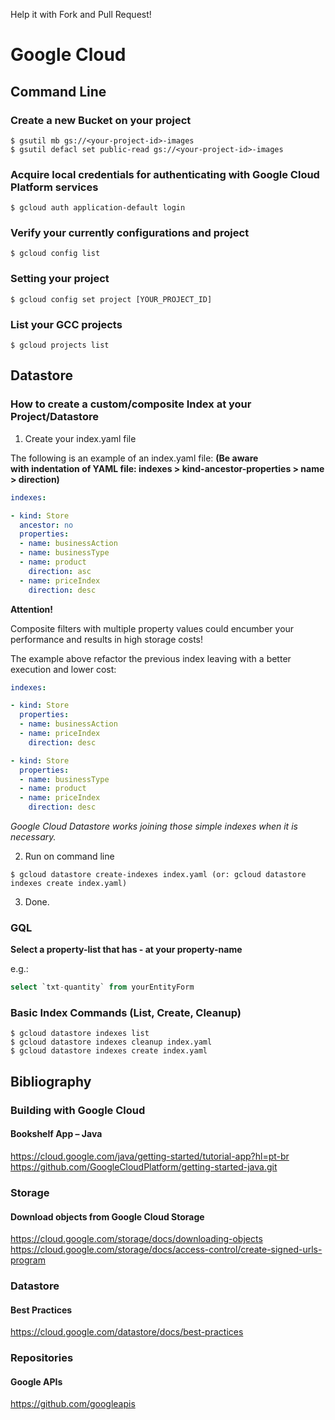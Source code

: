 Help it with Fork and Pull Request!

# Google Cloud

## Command Line

### Create a new Bucket on your project
```
$ gsutil mb gs://<your-project-id>-images
$ gsutil defacl set public-read gs://<your-project-id>-images
```
### Acquire local credentials for authenticating with Google Cloud Platform services
```
$ gcloud auth application-default login
```
### Verify your currently configurations and project
```
$ gcloud config list
```
### Setting your project
```
$ gcloud config set project [YOUR_PROJECT_ID]
```
### List your GCC projects
```
$ gcloud projects list
```
## Datastore

### How to create a custom/composite Index at your Project/Datastore

1. Create your index.yaml file

The following is an example of an index.yaml file: **(Be aware with indentation of YAML file: indexes > kind-ancestor-properties > name > direction)**
```yaml
indexes:

- kind: Store
  ancestor: no
  properties:
  - name: businessAction
  - name: businessType
  - name: product
    direction: asc
  - name: priceIndex
    direction: desc
```

**Attention!**

Composite filters with multiple property values could encumber your performance and results in high storage costs!

The example above refactor the previous index leaving with a better execution and lower cost:

```yaml
indexes:

- kind: Store
  properties:
  - name: businessAction
  - name: priceIndex
    direction: desc

- kind: Store
  properties:
  - name: businessType
  - name: product
  - name: priceIndex
    direction: desc
```

_Google Cloud Datastore works joining those simple indexes when it is necessary._

2. Run on command line
```
$ gcloud datastore create-indexes index.yaml (or: gcloud datastore indexes create index.yaml) 
```
3. Done.

### GQL

**Select a property-list that has - at your property-name**

e.g.:
```sql
select `txt-quantity` from yourEntityForm
```

### Basic Index Commands (List, Create, Cleanup)

```
$ gcloud datastore indexes list
$ gcloud datastore indexes cleanup index.yaml
$ gcloud datastore indexes create index.yaml
```

## Bibliography

### Building with Google Cloud
#### Bookshelf App – Java
https://cloud.google.com/java/getting-started/tutorial-app?hl=pt-br 
https://github.com/GoogleCloudPlatform/getting-started-java.git

### Storage
#### Download objects from Google Cloud Storage
https://cloud.google.com/storage/docs/downloading-objects 
https://cloud.google.com/storage/docs/access-control/create-signed-urls-program

### Datastore
#### Best Practices
https://cloud.google.com/datastore/docs/best-practices

### Repositories
#### Google APIs
https://github.com/googleapis
